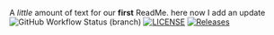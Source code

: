 A _little_ amount of text for our **first** ReadMe. 
here now I add an update
![GitHub Workflow Status (branch)](https://img.shields.io/github/actions/workflow/status/MichaelBoyd320/sem/main.yml?branch=main)
[![LICENSE](https://img.shields.io/github/license/MichaelBoyd320/sem.svg?style=flat-square)](https://github.com/MichaelBoyd320/sem/blob/main/LICENSE)
[![Releases](https://img.shields.io/github/release/MichaelBoyd320/sem/all.svg?style=flat-square)](https://github.com/MichaelBoyd320/sem/releases)


